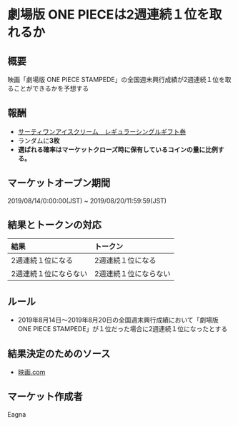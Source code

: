 # 劇場版 ONE PIECEは2週連続１位を取れるか

## 概要

映画「劇場版 ONE PIECE STAMPEDE」の全国週末興行成績が2週連続１位を取ることができるかを予想する

## 報酬

- [サーティワンアイスクリーム　レギュラーシングルギフト券](https://giftee.co/gifts/detail/652/sku/629)
- ランダムに**3枚**
- **選ばれる確率はマーケットクローズ時に保有しているコインの量に比例する。**

## マーケットオープン期間

2019/08/14/0:00:00(JST) ~ 2019/08/20/11:59:59(JST)

## 結果とトークンの対応

| 結果 | トークン |
|:---|:---|
| 2週連続１位になる | 2週連続１位になる |
| 2週連続１位にならない | 2週連続１位にならない |

## ルール

- 2019年8月14日～2019年8月20日の全国週末興行成績において「劇場版 ONE PIECE STAMPEDE」が１位だった場合に2週連続１位になったとする

## 結果決定のためのソース

- [映画.com](https://eiga.com/ranking/)

## マーケット作成者

Eagna
